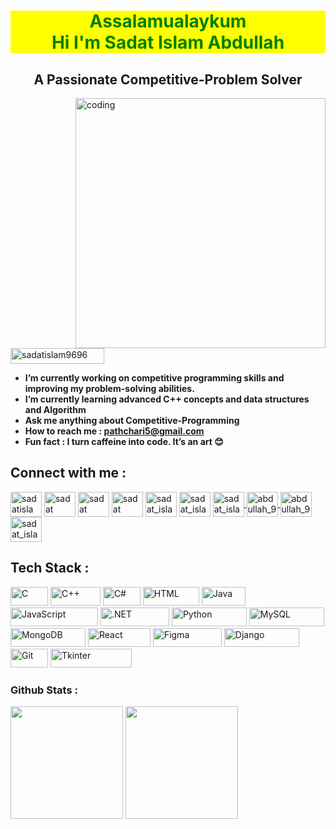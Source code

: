 <!--<img src="https://camo.githubusercontent.com/3167026abe932fe28cb61a7308549da706bc1a8ee81a3cc3169ea75991d2e3d5/68747470733a2f2f692e6962622e636f2f6b3234343135622f4769746875622d42616e6e65722e676966">-->



<h1 align="center" style="color: green !important; background-color: yellow;">
    Assalamualaykum <br> Hi I'm Sadat Islam Abdullah
</h1>



<h2 align="center">A Passionate Competitive-Problem Solver</h2></p>
<!--<h3 align="center">Innovative coder crafting solutions that inspire</h3>-->
<img align="right" alt="coding" width="400" src = "https://user-images.githubusercontent.com/55389276/140866485-8fb1c876-9a8f-4d6a-98dc-08c4981eaf70.gif">

 <p align="left"> 
  <img src="https://komarev.com/ghpvc/?username=sadatislam9696&label=Profile%20views&color=0e75b6&style=flat" alt="sadatislam9696" width="150" height="25" />
</p>





-  <b>I’m currently working on competitive programming skills and improving my problem-solving abilities.</b>
-  <b>I’m currently learning **advanced C++ concepts and data structures and Algorithm**</b>
-  <b>Ask me anything about Competitive-Programming</b>
-  <b>How to reach me : **pathchari5@gmail.com**</b>
-  <b>Fun fact : I turn caffeine into code. It’s an art 😊 </b>


<h2>Connect with me :</h2>
<p align="left">
<a href="https://x.com/sadatislam9696" target="blank"><img align="center" src="https://raw.githubusercontent.com/rahuldkjain/github-profile-readme-generator/master/src/images/icons/Social/twitter.svg" alt="sadatislam9696" height="40" width="50" /></a>
<a href="https://www.linkedin.com/in/sadat-islam-abdullah/" target="blank"><img align="center" src="https://raw.githubusercontent.com/rahuldkjain/github-profile-readme-generator/master/src/images/icons/Social/linked-in-alt.svg" alt="sadat islam" height="40" width="50" /></a>
<a href="https://www.facebook.com/Sadat9696" target="blank"><img align="center" src="https://raw.githubusercontent.com/rahuldkjain/github-profile-readme-generator/master/src/images/icons/Social/facebook.svg" alt="sadat islam" height="40" width="50" /></a>
<a href="https://www.youtube.com/c/sadat islam" target="blank"><img align="center" src="https://raw.githubusercontent.com/rahuldkjain/github-profile-readme-generator/master/src/images/icons/Social/youtube.svg" alt="sadat islam" height="40" width="50" /></a>
<a href="https://codeforces.com/profile/sadat_islam" target="blank"><img align="center" src="https://raw.githubusercontent.com/rahuldkjain/github-profile-readme-generator/master/src/images/icons/Social/codeforces.svg" alt="sadat_islam" height="40" width="50" /></a>
<a href="https://www.leetcode.com/sadat_islam" target="blank"><img align="center" src="https://raw.githubusercontent.com/rahuldkjain/github-profile-readme-generator/master/src/images/icons/Social/leet-code.svg" alt="sadat_islam" height="40" width="50" /></a>

<a href="https://cses.fi/user/180682" target="_blank">
  <img align="center" src="https://cses.fi/logo.png?1" alt="sadat_islam" height="40" width="50" />
</a>

<a href="https://www.codechef.com/users/abdullah_9696" target="_blank">
  <img align="center" src="https://cdn.jsdelivr.net/npm/simple-icons@3.1.0/icons/codechef.svg" alt="abdullah_9696" height="40" width="50" />
</a>


<a href="https://lightoj.com/user/abdullah_9696" target="_blank">
  <img align="center" src="https://external.fdac138-2.fna.fbcdn.net/emg1/v/t13/8802695780743074180?url=https%3A%2F%2Flightoj.com%2Floj-og-image.png&fb_obo=1&utld=lightoj.com&stp=c0.5000x0.5000f_dst-emg0_p476x249_q75_u&ccb=13-1&oh=06_Q399no7_ReqUbhTF6QBplG_857xuwpy6Q_nyxuQ8c8Owcs0&oe=6730C0F4&_nc_sid=e42f53" alt="abdullah_9696" height="40" width="50" />
</a>

<a href="https://atcoder.jp/users/sadat_islam" target="_blank">
  <img align="center" src="https://img.atcoder.jp/assets/icon/avatar.png" alt="sadat_islam" height="40" width="50" />
</a>


</p>

<h2>Tech Stack :</h2>

<img src="https://img.shields.io/badge/C-61DAFB?style=plastic&logo=C&logoColor=black" alt="C" style="width: 60px; height: 30px;"> <img src="https://img.shields.io/badge/C++-000000?style=plastic&logo=c%2B%2B&logoColor=white" alt="C++" style="width: 80px; height: 30px;"> <img src="https://img.shields.io/badge/C%23-28A745?style=plastic&logo=c-sharp&logoColor=black" alt="C#" style="width: 60px; height: 30px;"> <img src="https://img.shields.io/badge/HTML-61DAFB?style=plastic&logo=html5&logoColor=black" alt="HTML" style="width: 90px; height: 30px;"> <img src="https://img.shields.io/badge/Java-000000?style=plastic&logo=java&logoColor=white" alt="Java" style="width: 70px; height: 30px;"> <img src="https://img.shields.io/badge/JavaScript-28A745?style=plastic&logo=javascript&logoColor=white" alt="JavaScript" style="width: 140px; height: 30px;"> <img src="https://img.shields.io/badge/.NET-61DAFB?style=plastic&logo=.net&logoColor=black" alt=".NET" style="width: 110px; height: 30px;"> <img src="https://img.shields.io/badge/Python-000000?style=plastic&logo=python&logoColor=white" alt="Python" style="width: 120px; height: 30px;"> <img src="https://img.shields.io/badge/MySQL-28A745?style=plastic&logo=mysql&logoColor=black" alt="MySQL" style="width: 120px; height: 30px;"> <img src="https://img.shields.io/badge/MongoDB-61DAFB?style=plastic&logo=mongodb&logoColor=black" alt="MongoDB" style="width: 120px; height: 30px;"> <img src="https://img.shields.io/badge/React-000000?style=plastic&logo=react&logoColor=white" alt="React" style="width: 100px; height: 30px;"> <img src="https://img.shields.io/badge/Figma-28A745?style=plastic&logo=figma&logoColor=black" alt="Figma" style="width: 110px; height: 30px;"> <img src="https://img.shields.io/badge/Django-61DAFB?style=plastic&logo=django&logoColor=black" alt="Django" style="width: 120px; height: 30px;"> <img src="https://img.shields.io/badge/Git-000000?style=plastic&logo=git&logoColor=white" alt="Git" style="width: 60px; height: 30px;"> <img src="https://img.shields.io/badge/Tkinter-28A745?style=plastic&logo=python&logoColor=black" alt="Tkinter" style="width: 130px; height: 30px;">



#### <h3> Github Stats : </h3>
<p float="left">
<img height="180em" src="https://github-readme-stats.vercel.app/api?username=sadatislam9696&show_icons=true&hide_border=true&&count_private=true&include_all_commits=true" /> 
<img height="180em" src="https://github-readme-stats.vercel.app/api/top-langs/?username=sadatislam9696&show_icons=true&hide_border=true&layout=compact&langs_count=8"/>
</p>



